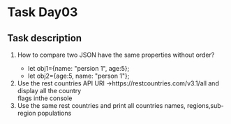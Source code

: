 <h1>Task Day03</h1>
<h2>Task description</h2>
<ol>
  <li>How to compare two JSON have the same properties without order?</li>
  <ul>
    <li>let obj1={name: "persion 1", age:5};</li>
    <li>let obj2={age:5, name: "person 1"};</li>
  </ul>
  <li>Use the rest countries API URl ->https://restcountries.com/v3.1/all and display all the country<br>flags inthe console</li>
  <li>Use the same rest countries and print all countries names, regions,sub-region populations</li>
</ol>
